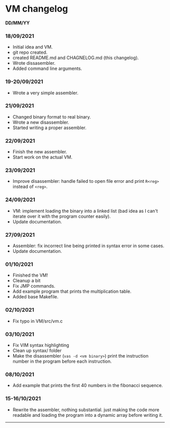 # VM changelog
**DD/MM/YY**

### 18/09/2021
- Initial idea and VM.
- git repo created.
- created README.md and CHAGNELOG.md (this changelog).
- Wrote dissasembler.
- Added command line arguments.

### 19-20/09/2021
- Wrote a very simple assembler.

### 21/09/2021
- Changed binary format to real binary.
- Wrote a new disassembler.
- Started writing a proper assembler.

### 22/09/2021
- Finish the new assembler.
- Start work on the actual VM.

### 23/09/2021
- Improve disassembler: handle failed to open file error and print `R<reg>` instead of `<reg>`.

### 24/09/2021
- VM: implement loading the binary into a linked list (bad idea as I can't iterate over it with the program counter easily).
- Update documentation.

### 27/09/2021
- Assembler: fix incorrect line being printed in syntax error in some cases.
- Update documentation.

### 01/10/2021
- Finished the VM!
- Cleanup a bit
- Fix JMP commands.
- Add example program that prints the multiplication table.
- Added base Makefile.

### 02/10/2021
- Fix typo in VM/src/vm.c

### 03/10/2021
- Fix VIM syntax highlighting
- Clean up syntax/ folder
- Make the disassembler (`vas -d <vm binary>`) print the instruction number in the program before each instruction.

### 08/10/2021
- Add example that prints the first 40 numbers in the fibonacci sequence.

### 15-16/10/2021
- Rewrite the assembler, nothing substantial. just making the code more readable and loading the program into a dynamic array before writing it.

<hr>
